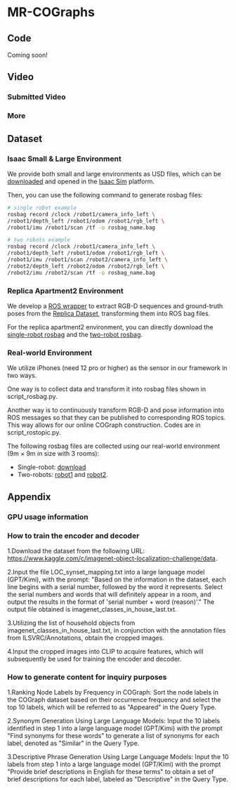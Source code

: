 # MR-COGraphs
## Code
Coming soon!

## Video
### Submitted Video


### More 


## Dataset
### Isaac Small & Large Environment
We provide both small and large environments as USD files, which can be [downloaded](https://cloud.tsinghua.edu.cn/f/b4e29359c3d245339fcc/?dl=1)  and opened in the [Isaac Sim](https://developer.nvidia.com/isaac/sim) platform.

Then, you can use the following command to generate rosbag files:
```bash
# single robot example
rosbag record /clock /robot1/camera_info_left \
/robot1/depth_left /robot1/odom /robot1/rgb_left \
/robot1/imu /robot1/scan /tf -o rosbag_name.bag
```

```bash
# two robots example
rosbag record /clock /robot1/camera_info_left \
/robot1/depth_left /robot1/odom /robot1/rgb_left \
/robot1/imu /robot1/scan /robot2/camera_info_left \
/robot2/depth_left /robot2/odom /robot2/rgb_left \
/robot2/imu /robot2/scan /tf -o rosbag_name.bag
```

### Replica Apartment2 Environment
We develop a [ROS wrapper](https://github.com/efc-robot/replica-ros-wrapper) to extract RGB-D sequences and
ground-truth poses from the [Replica Dataset](https://github.com/facebookresearch/Replica-Dataset), transforming them into ROS bag files.

For the replica apartment2 environment, you can directly download the [single-robot rosbag](https://cloud.tsinghua.edu.cn/f/e0ac84f0059142a48cd6/) and the [two-robot rosbag](https://cloud.tsinghua.edu.cn/f/960960e5dafc45fba511/?dl=1).


### Real-world Environment
We utilize iPhones (need 12 pro or higher) as the sensor in our framework in two ways.

One way is to collect data and transform it into rosbag files shown in script_rosbag.py.

Another way is to continuously transform RGB-D and pose information into ROS messages so that they can be published to corresponding ROS topics. This way allows for our online COGraph construction. Codes are in script_rostopic.py.

The following rosbag files are collected using our real-world environment (9m × 9m in size with 3 rooms):
* Single-robot: [download](https://cloud.tsinghua.edu.cn/f/aaa58ad3a9dd4257933c/)
* Two-robots: [robot1](https://cloud.tsinghua.edu.cn/f/ac2816e245c74ed0b487/ ) and [robot2](https://cloud.tsinghua.edu.cn/f/d3c97b8064a948a5bd52/).
  

## Appendix
### GPU usage information


### How to train the encoder and decoder

1.Download the dataset from the following URL: https://www.kaggle.com/c/imagenet-object-localization-challenge/data.

2.Input the file LOC_synset_mapping.txt into a large language model (GPT/Kimi), with the prompt: "Based on the information in the dataset, each line begins with a serial number, followed by the word it represents. Select the serial numbers and words that will definitely appear in a room, and output the results in the format of 'serial number + word (reason)'."
The output file obtained is imagenet_classes_in_house_last.txt.

3.Utilizing the list of household objects from imagenet_classes_in_house_last.txt, in conjunction with the annotation files from ILSVRC/Annotations, obtain the cropped images.

4.Input the cropped images into CLIP to acquire features, which will subsequently be used for training the encoder and decoder.

### How to generate content for inquiry purposes
1.Ranking Node Labels by Frequency in COGraph: Sort the node labels in the COGraph dataset based on their occurrence frequency and select the top 10 labels, which will be referred to as "Appeared" in the Query Type.

2.Synonym Generation Using Large Language Models: Input the 10 labels identified in step 1 into a large language model (GPT/Kimi) with the prompt "Find synonyms for these words" to generate a list of synonyms for each label, denoted as "Similar" in the Query Type.

3.Descriptive Phrase Generation Using Large Language Models: Input the 10 labels from step 1 into a large language model (GPT/Kimi) with the prompt "Provide brief descriptions in English for these terms" to obtain a set of brief descriptions for each label, labeled as "Descriptive" in the Query Type.

